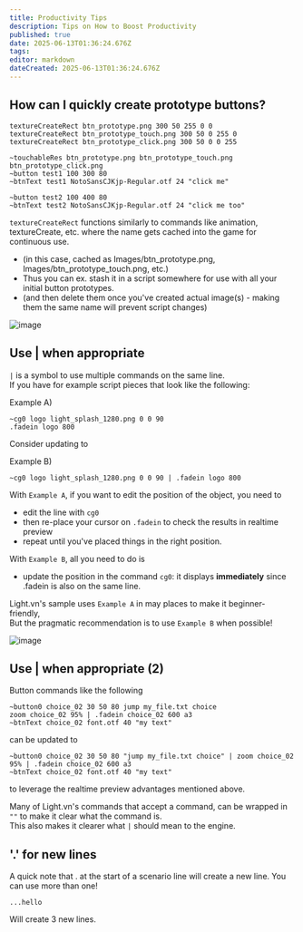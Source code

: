 ```yaml
---
title: Productivity Tips
description: Tips on How to Boost Productivity
published: true
date: 2025-06-13T01:36:24.676Z
tags: 
editor: markdown
dateCreated: 2025-06-13T01:36:24.676Z
---
```


## How can I quickly create prototype buttons?

```
textureCreateRect btn_prototype.png 300 50 255 0 0
textureCreateRect btn_prototype_touch.png 300 50 0 255 0
textureCreateRect btn_prototype_click.png 300 50 0 0 255

~touchableRes btn_prototype.png btn_prototype_touch.png btn_prototype_click.png
~button test1 100 300 80
~btnText test1 NotoSansCJKjp-Regular.otf 24 "click me"

~button test2 100 400 80
~btnText test2 NotoSansCJKjp-Regular.otf 24 "click me too"
```

`textureCreateRect` functions similarly to commands like animation, textureCreate, etc. where the name gets cached into the game for continuous use. 
- (in this case, cached as Images/btn_prototype.png, Images/btn_prototype_touch.png, etc.)
- Thus you can ex. stash it in a script somewhere for use with all your initial button prototypes.
- (and then delete them once you've created actual image(s) - making them the same name will prevent script changes)

![image](https://github.com/user-attachments/assets/63863795-cdc2-4777-8c0e-921762f9a5de)

## Use | when appropriate

`|` is a symbol to use multiple commands on the same line.  
If you have for example script pieces that look like the following:  
  
Example A)
```
~cg0 logo light_splash_1280.png 0 0 90
.fadein logo 800
```

Consider updating to  
  
Example B)  
```
~cg0 logo light_splash_1280.png 0 0 90 | .fadein logo 800
```

With `Example A`, if you want to edit the position of the object, you need to
- edit the line with `cg0`
- then re-place your cursor on `.fadein` to check the results in realtime preview
- repeat until you've placed things in the right position.

With `Example B`, all you need to do is
- update the position in the command `cg0`: it displays **immediately** since .fadein is also on the same line.

Light.vn's sample uses `Example A` in may places to make it beginner-friendly,  
But the pragmatic recommendation is to use `Example B` when possible! 

![image](https://github.com/user-attachments/assets/bceeb69f-046b-4d0d-96e9-d68acdc3bf48)

## Use | when appropriate (2)

Button commands like the following
```
~button0 choice_02 30 50 80 jump my_file.txt choice
zoom choice_02 95% | .fadein choice_02 600 a3
~btnText choice_02 font.otf 40 "my text"
```

can be updated to
```
~button0 choice_02 30 50 80 "jump my_file.txt choice" | zoom choice_02 95% | .fadein choice_02 600 a3
~btnText choice_02 font.otf 40 "my text"
```

to leverage the realtime preview advantages mentioned above.  

Many of Light.vn's commands that accept a command, can be wrapped in `""` to make it clear what the command is.  
This also makes it clearer what `|` should mean to the engine.

## '.' for new lines

A quick note that . at the start of a scenario line will create a new line.
You can use more than one!
```
...hello
```
Will create 3 new lines.

